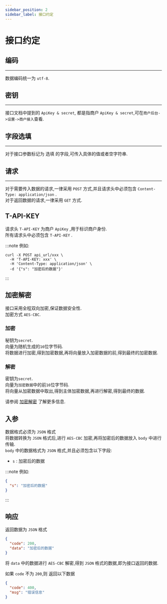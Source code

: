 ```yaml
---
sidebar_position: 2
sidebar_label: 接口约定
---
```


# 接口约定

## 编码

---

数据编码统一为 `utf-8`.

## 密钥

---

接口文档中提到的 `ApiKey & secret`, 都是指商户 `ApiKey & secret`,可在`商户后台->设置->商户接入`查看.

## 字段选填

---

对于接口参数标记为 选填 的字段,可传入具体的值或者空字符串.

## 请求

---

对于需要传入数据的请求,一律采用 `POST` 方式,并且请求头中必须包含 `Content-Type: application/json` .  
对于返回数据的请求,一律采用 `GET` 方式.

## T-API-KEY

请求头 `T-API-KEY` 为商户 `ApiKey` ,用于标识商户身份.  
所有请求头中必须包含 `T-API-KEY` .

:::note 例如:

```shell
curl -X POST api_url/xxx \
  -H 'T-API-KEY: xxx' \
  -H 'Content-Type: application/json' \
  -d '{"s": "加密后的数据"}'
```

:::

## 加密解密

接口采用全程双向加密,保证数据安全性.  
加密方式 `AES-CBC`.

### 加密

秘钥为`secret`.  
向量为随机生成的`16`位字节码.  
将数据进行加密,得到加密数据,再将向量放入加密数据的前,得到最终的加密数据.

### 解密

密钥为`secret`.  
向量为`加密数据`中的前`16`位字节码.  
将向量从加密数据中取出,得到主体加密数据,再进行解密,得到最终的数据.

请参阅 [加密解密](../tools/home.md) 了解更多信息.

## 入参

数据格式必须为 `JSON` 格式  
将数据转换为 `JSON` 格式后,进行 `AES-CBC` 加密,再将加密后的数据放入 `body` 中进行传输.  
`body` 中的数据格式为 `JSON` 格式,并且必须包含以下字段:

- `s` : 加密后的数据

:::note 例如:

```json
{
  "s": "加密后的数据"
}
```

:::

## 响应

返回数据为 `JSON` 格式

```json
{
  "code": 200,
  "data": "加密后的数据"
}
```

将 `data` 中的数据进行 `AES-CBC` 解密,得到 `JSON` 格式的数据,即为接口返回的数据.

如果 `code` 不为 `200`,则 返回以下数据

```json
{
  "code": 400,
  "msg": "错误信息"
}
```
